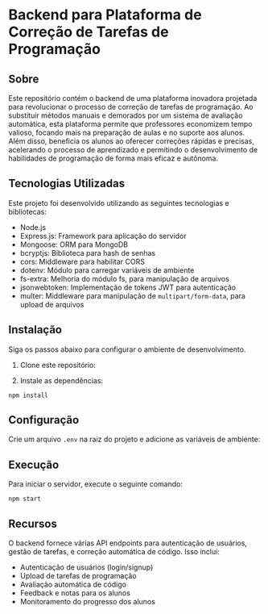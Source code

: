 # Backend para Plataforma de Correção de Tarefas de Programação

## Sobre

Este repositório contém o backend de uma plataforma inovadora projetada para revolucionar o processo de correção de tarefas de programação. Ao substituir métodos manuais e demorados por um sistema de avaliação automática, esta plataforma permite que professores economizem tempo valioso, focando mais na preparação de aulas e no suporte aos alunos. Além disso, beneficia os alunos ao oferecer correções rápidas e precisas, acelerando o processo de aprendizado e permitindo o desenvolvimento de habilidades de programação de forma mais eficaz e autônoma.

## Tecnologias Utilizadas

Este projeto foi desenvolvido utilizando as seguintes tecnologias e bibliotecas:

- Node.js
- Express.js: Framework para aplicação do servidor
- Mongoose: ORM para MongoDB
- bcryptjs: Biblioteca para hash de senhas
- cors: Middleware para habilitar CORS
- dotenv: Módulo para carregar variáveis de ambiente
- fs-extra: Melhoria do módulo fs, para manipulação de arquivos
- jsonwebtoken: Implementação de tokens JWT para autenticação
- multer: Middleware para manipulação de `multipart/form-data`, para upload de arquivos

## Instalação

Siga os passos abaixo para configurar o ambiente de desenvolvimento.

1. Clone este repositório:

2. Instale as dependências:
```
npm install
```

## Configuração

Crie um arquivo `.env` na raiz do projeto e adicione as variáveis de ambiente:


## Execução

Para iniciar o servidor, execute o seguinte comando:

```
npm start
```

## Recursos

O backend fornece várias API endpoints para autenticação de usuários, gestão de tarefas, e correção automática de código. Isso inclui:

- Autenticação de usuários (login/signup)
- Upload de tarefas de programação
- Avaliação automática de código
- Feedback e notas para os alunos
- Monitoramento do progresso dos alunos

